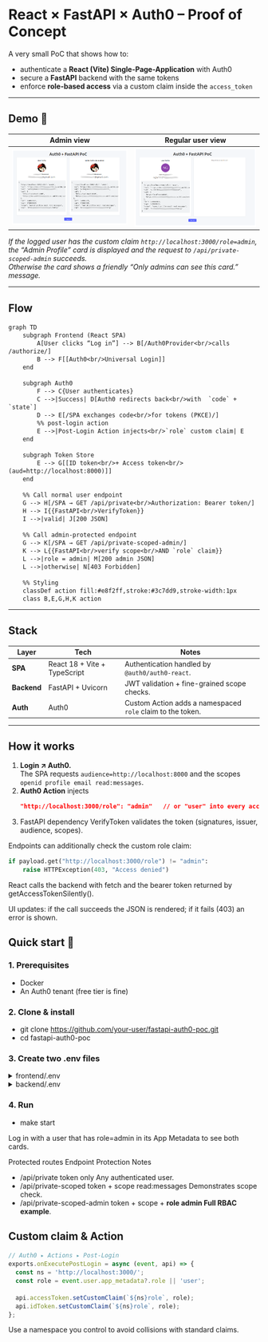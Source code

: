 # React × FastAPI × Auth0 – Proof of Concept

A very small PoC that shows how to:

* authenticate a **React (Vite) Single-Page-Application** with Auth0  
* secure a **FastAPI** backend with the same tokens  
* enforce **role-based access** via a custom claim inside the `access_token`

---
## Demo 📸

| Admin view | Regular user view |
|------------|------------------|
| ![Admin card](assets/admin_view.png) | ![User card](assets/user_view.png) |

*If the logged user has the custom claim `http://localhost:3000/role=admin`, the “Admin Profile” card is displayed and the request to `/api/private-scoped-admin` succeeds.  
Otherwise the card shows a friendly “Only admins can see this card.” message.*

---

## Flow
```mermaid
graph TD
    subgraph Frontend (React SPA)
        A[User clicks “Log in”] --> B[/Auth0Provider<br/>calls /authorize/]
        B --> F[[Auth0<br/>Universal Login]]
    end

    subgraph Auth0
        F --> C{User authenticates}
        C -->|Success| D[Auth0 redirects back<br/>with  `code` + `state`]
        D --> E[/SPA exchanges code<br/>for tokens (PKCE)/]
        %% post-login action
        E -->|Post-Login Action injects<br/>`role` custom claim| E
    end

    subgraph Token Store
        E --> G[[ID token<br/>+ Access token<br/>(aud=http://localhost:8000)]]
    end

    %% Call normal user endpoint
    G --> H[/SPA → GET /api/private<br/>Authorization: Bearer token/]
    H --> I{{FastAPI<br/>VerifyToken}}
    I -->|valid| J[200 JSON]

    %% Call admin-protected endpoint
    G --> K[/SPA → GET /api/private-scoped-admin/]
    K --> L{{FastAPI<br/>verify scope<br/>AND `role` claim}}
    L -->|role = admin| M[200 admin JSON]
    L -->|otherwise| N[403 Forbidden]

    %% Styling
    classDef action fill:#e8f2ff,stroke:#3c7dd9,stroke-width:1px
    class B,E,G,H,K action
```
---

## Stack

| Layer      | Tech | Notes |
|------------|------|-------|
| **SPA**    | React 18 + Vite + TypeScript | Authentication handled by `@auth0/auth0-react`. |
| **Backend**| FastAPI + Uvicorn | JWT validation + fine-grained scope checks. |
| **Auth**   | Auth0 | Custom Action adds a namespaced `role` claim to the token. |

---

## How it works

1. **Login ↗ Auth0.**  
   The SPA requests `audience=http://localhost:8000` and the scopes `openid profile email read:messages`.  
2. **Auth0 Action** injects  
   ```json
   "http://localhost:3000/role": "admin"   // or "user" into every access- and ID-token.
3. FastAPI dependency VerifyToken validates the token (signatures, issuer, audience, scopes).

Endpoints can additionally check the custom role claim:

```python
if payload.get("http://localhost:3000/role") != "admin":
    raise HTTPException(403, "Access denied")

```
React calls the backend with fetch and the bearer token returned by
getAccessTokenSilently().

UI updates: if the call succeeds the JSON is rendered; if it fails (403) an error is shown.

## Quick start 🚀
### 1. Prerequisites
- Docker
- An Auth0 tenant (free tier is fine)

### 2. Clone & install
- git clone https://github.com/your-user/fastapi-auth0-poc.git
- cd fastapi-auth0-poc

### 3. Create two .env files
<details> <summary>frontend/.env</summary>
VITE_DOMAIN=dev-xxxxxxxx.eu.auth0.com
VITE_CLIENT_ID=YOUR_SPA_CLIENT_ID
VITE_AUDIENCE=http://localhost:8000
VITE_SCOPE=openid profile email read:messages
</details> <details> <summary>backend/.env</summary>
AUTH0_DOMAIN=dev-xxxxxxxx.eu.auth0.com
AUTH0_API_AUDIENCE=http://localhost:8000
AUTH0_ISSUER=https://dev-xxxxxxxx.eu.auth0.com
AUTH0_ALGORITHMS=RS256
APP_NAME_NAMESPACE=http://localhost:3000    # same namespace used in the Action
</details>

### 4. Run
- make start


Log in with a user that has role=admin in its App Metadata to see both cards.

Protected routes
Endpoint	Protection	Notes

- /api/private	token only	Any authenticated user.
- /api/private-scoped	token + scope read:messages	Demonstrates scope check.
- /api/private-scoped-admin	token + scope + **role admin    Full RBAC example**.

## Custom claim & Action

```js
// Auth0 ▸ Actions ▸ Post-Login
exports.onExecutePostLogin = async (event, api) => {
  const ns = 'http://localhost:3000/';
  const role = event.user.app_metadata?.role || 'user';

  api.accessToken.setCustomClaim(`${ns}role`, role);
  api.idToken.setCustomClaim(`${ns}role`, role);
};

```
Use a namespace you control to avoid collisions with standard claims.